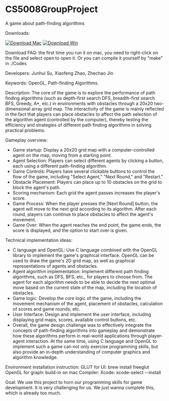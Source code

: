 # CS5008GroupProject
A game about path-finding algorithms

Downloads:

[![Download Mac](https://img.shields.io/badge/Download-Mac-brightgreen?logo=github)](https://drive.google.com/file/d/1CAgzVN_g604vQ3UzxbGj8jsxvvyH5_gH/view?usp=sharing)
[![Download Win](https://img.shields.io/badge/Download-Win-brightgreen?logo=github)](https://drive.google.com/drive/folders/1D8zUZ1wIoVny_iM_nRBHavIzM3Y9s48j?usp=sharing)

Download FAQ: the first time you run it on mac, you need to right-click on the file and select open to open it. Or you can compile it yourself by "make" in ./Codes


Developers:
Junhui Su, Xiaofeng Zhao, Zhechao Jin


Keywords: 
OpenGL, Path-finding Algorithms.


Description:
The core of the game is to explore the performance of path finding algorithms (such as depth-first search DFS, breadth-first search BFS, Greedy, A*, etc.) in environments with obstacles through a 20x20 two-dimensional array grid map. The interactivity of the game is mainly reflected in the fact that players can place obstacles to affect the path selection of the algorithm agent (controlled by the computer), thereby testing the efficiency and strategies of different path finding algorithms in solving practical problems.

Gameplay overview:
  * Game startup: Display a 20x20 grid map with a computer-controlled agent on the map, moving from a starting point.
  * Agent Selection: Players can select different agents by clicking a button, each using a different path-finding algorithm.
  * Game Controls: Players have several clickable buttons to control the flow of the game, including "Select Agent," "Next Round," and "Restart."
  * Obstacle Placement: Players can place up to 10 obstacles on the grid to block the agent's path.
  * Scoring mechanism: Each grid the agent passes increases the player's score.
  * Game Process: When the player presses the [Next Round] button, the agent will move to the next grid according to its algorithm. After each round, players can continue to place obstacles to affect the agent's movement.
  * Game Over: When the agent reaches the end point, the game ends, the score is displayed, and the option to start over is given.


Technical implementation ideas:
  * C language and OpenGL: Use C language combined with the OpenGL library to implement the game's graphical interface. OpenGL can be used to draw the game's 2D grid map, as well as graphical representations of agents and obstacles.
  * Agent algorithm implementation: Implement different path finding algorithms, such as DFS, BFS, etc., for players to choose from. The agent for each algorithm needs to be able to decide the next optimal move based on the current state of the map, including the location of obstacles.
  * Game logic: Develop the core logic of the game, including the movement mechanism of the agent, placement of obstacles, calculation of scores and game rounds, etc.
  * User Interface: Design and implement the user interface, including displaying grid maps, scores, available control buttons, etc.
  * Overall, the game design challenge was to effectively integrate the concepts of path-finding algorithms into gameplay and demonstrate how these algorithms perform in real-world applications through player-agent interaction. At the same time, using C language and OpenGL to implement such a game can not only exercise programming skills, but also provide an in-depth understanding of computer graphics and algorithm knowledge.

Environment installation instruction:
GLUT for UI: brew install freeglut
OpenGL for graph: build-in on mac
Compiler: Xcode: xcode-select --install


Goal:
We use this project to horn our programming skills for game development. It is very challenging for us. We just wanna complete this, which is already too much.



